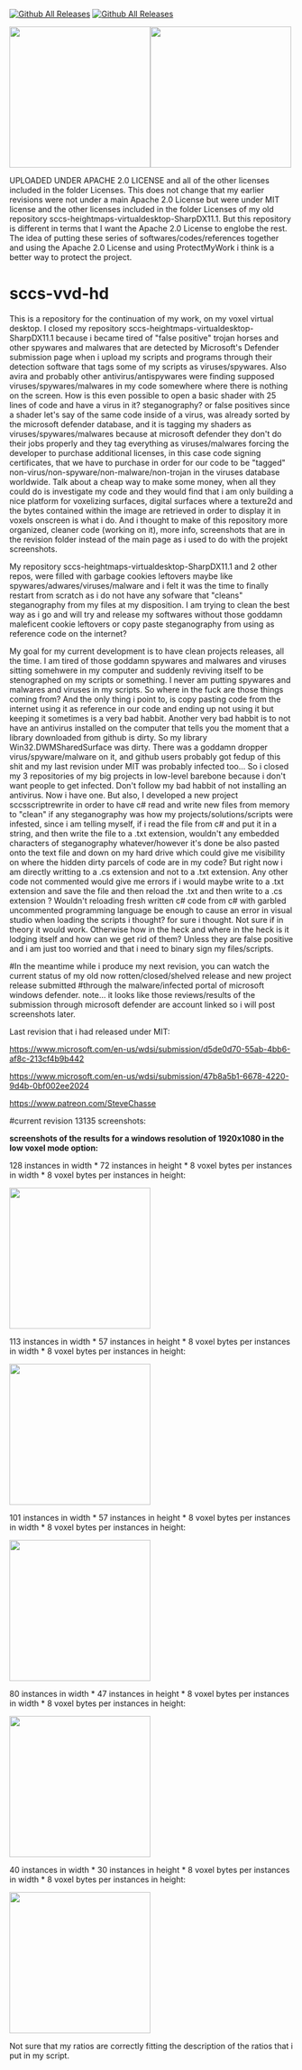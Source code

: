 [![Github All Releases](https://img.shields.io/github/downloads/ninekorn/sccs-vvd-hd/total.svg)]() 
[![Github All Releases](https://img.shields.io/github/license/ninekorn/sccs-vvd-hd)]()

<img WIDTH=250 src="https://github.com/ninekorn/gif-resources/blob/main/voxelres1-19201080.jpg" border="0"><img WIDTH=250 src="https://github.com/ninekorn/gif-resources/blob/main/revision13135screenshot.jpg" border="0">

UPLOADED UNDER APACHE 2.0 LICENSE and all of the other licenses included in the folder Licenses. This does not change that my earlier revisions were not under a main Apache 2.0 License but were under MIT license and the other licenses included in the folder Licenses of my old repository sccs-heightmaps-virtualdesktop-SharpDX11.1. But this repository is different in terms that I want the Apache 2.0 License to englobe the rest. The idea of putting these series of softwares/codes/references together and using the Apache 2.0 License and using ProtectMyWork i think is a better way to protect the project.

# sccs-vvd-hd
This is a repository for the continuation of my work, on my voxel virtual desktop. I closed my repository sccs-heightmaps-virtualdesktop-SharpDX11.1 because i became tired of "false positive" trojan horses and other spywares and malwares that are detected by Microsoft's Defender submission page when i upload my scripts and programs through their detection software that tags some of my scripts as viruses/spywares. Also avira and probably other antivirus/antispywares were finding supposed viruses/spywares/malwares in my code somewhere where there is nothing on the screen. How is this even possible to open a basic shader with 25 lines of code and have a virus in it? steganography? or false positives since a shader let's say of the same code inside of a virus, was already sorted by the microsoft defender database, and it is tagging my shaders as viruses/spywares/malwares because at microsoft defender they don't do their jobs properly and they tag everything as viruses/malwares forcing the developer to purchase additional licenses, in this case code signing certificates, that we have to purchase in order for our code to be "tagged" non-virus/non-spyware/non-malware/non-trojan in the viruses database worldwide. Talk about a cheap way to make some money, when all they could do is investigate my code and they would find that i am only building a nice platform for voxelizing surfaces, digital surfaces where a texture2d and the bytes contained within the image are retrieved in order to display it in voxels onscreen is what i do. And i thought to make of this repository more organized, cleaner code (working on it), more info, screenshots that are in the revision folder instead of the main page as i used to do with the projekt screenshots.

My repository sccs-heightmaps-virtualdesktop-SharpDX11.1 and 2 other repos, were filled with garbage cookies leftovers maybe like spywares/adwares/viruses/malware and i felt it was the time to finally restart from scratch as i do not have any sofware that "cleans" steganography from my files at my disposition. I am trying to clean the best way as i go and will try and release my softwares without those goddamn maleficent cookie leftovers or copy paste steganography from using as reference code on the internet? 

My goal for my current development is to have clean projects releases, all the time. I am tired of those goddamn spywares and malwares and viruses sitting somehwere in my computer and suddenly reviving itself to be stenographed on my scripts or something. I never am putting spywares and malwares and viruses in my scripts. So where in the fuck are those things coming from? And the only thing i point to, is copy pasting code from the internet using it as reference in our code and ending up not using it but keeping it sometimes is a very bad habbit. Another very bad habbit is to not have an antivirus installed on the computer that tells you the moment that a library downloaded from github is dirty. So my library Win32.DWMSharedSurface was dirty. There was a goddamn dropper virus/spyware/malware on it, and github users probably got fedup of this shit and my last revision under MIT was probably infected too... So i closed my 3 repositories of my big projects in low-level barebone because i don't want people to get infected. Don't follow my bad habbit of not installing an antivirus. Now i have one. But also, I developed a new project sccsscriptrewrite in order to have c# read and write new files from memory to "clean" if any steganography was how my projects/solutions/scripts were infested, since i am telling myself, if i read the file from c# and put it in a string, and then write the file to a .txt extension, wouldn't any embedded characters of steganography whatever/however it's done be also pasted onto the text file and down on my hard drive which could give me visibility on where the hidden dirty parcels of code are in my code? But right now i am directly writting to a .cs extension and not to a .txt extension. Any other code not commented would give me errors if i would maybe write to a .txt extension and save the file and then reload the .txt and then write to a .cs extension ? Wouldn't reloading fresh written c# code from c# with garbled uncommented programming language be enough to cause an error in visual studio when loading the scripts i thought? for sure i thought. Not sure if in theory it would work. Otherwise how in the heck and where in the heck is it lodging itself and how can we get rid of them? Unless they are false positive and i am just too worried and that i need to binary sign my files/scripts.

#In the meantime while i produce my next revision, you can watch the current status of my old now rotten/closed/shelved release and new project release submitted #through the malware/infected portal of microsoft windows defender. note... it looks like those reviews/results of the submission through microsoft defender are account linked so i will post screenshots later.

Last revision that i had released under MIT:

https://www.microsoft.com/en-us/wdsi/submission/d5de0d70-55ab-4bb6-af8c-213cf4b9b442

https://www.microsoft.com/en-us/wdsi/submission/47b8a5b1-6678-4220-9d4b-0bf002ee2024


https://www.patreon.com/SteveChasse


#current revision 13135 screenshots:

**screenshots of the results for a windows resolution of 1920x1080 in the low voxel mode option:**

128 instances in width * 72 instances in height * 8 voxel bytes per instances in width * 8 voxel bytes per instances in height:

<img WIDTH=250 src="https://github.com/ninekorn/gif-resources/blob/main/voxelres1-19201080.jpg" border="0">

113 instances in width * 57 instances in height * 8 voxel bytes per instances in width * 8 voxel bytes per instances in height:

<img WIDTH=250 src="https://github.com/ninekorn/gif-resources/blob/main/voxelres2-19201080.jpg" border="0">

101 instances in width * 57 instances in height * 8 voxel bytes per instances in width * 8 voxel bytes per instances in height:

<img WIDTH=250 src="https://github.com/ninekorn/gif-resources/blob/main/voxelres3-19201080.jpg" border="0">

80 instances in width * 47 instances in height * 8 voxel bytes per instances in width * 8 voxel bytes per instances in height:

<img WIDTH=250 src="https://github.com/ninekorn/gif-resources/blob/main/voxelres4-19201080.jpg" border="0">

40 instances in width * 30 instances in height * 8 voxel bytes per instances in width * 8 voxel bytes per instances in height:

<img WIDTH=250 src="https://github.com/ninekorn/gif-resources/blob/main/voxelres5-19201080.jpg" border="0">

Not sure that my ratios are correctly fitting the description of the ratios that i put in my script.


